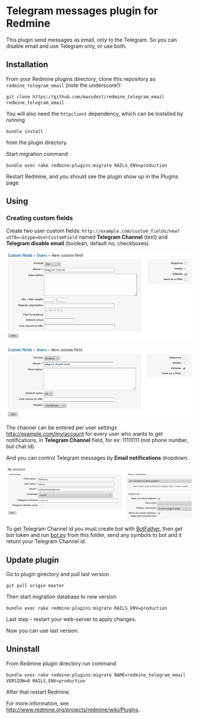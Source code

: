 # Telegram messages plugin for Redmine

This plugin send messages as email, only to the Telegram. So you can disable email and use Telegram only, or use both.  

## Installation

From your Redmine plugins directory, clone this repository as `redmine_telegram_email` (note
the underscore!):

    git clone https://github.com/massdest/redmine_telegram_email redmine_telegram_email

You will also need the `httpclient` dependency, which can be installed by running

    bundle install

from the plugin directory.

Start migration command

	bundle exec rake redmine:plugins:migrate RAILS_ENV=production

Restart Redmine, and you should see the plugin show up in the Plugins page.

## Using

### Creating custom fields

Create two user custom fields: `http://example.com/custom_fields/new?utf8=✓&type=UserCustomField` named **Telegram Channel** (text) and **Telegram disable email** (boolean, default no, checkboxes).

![Custom field](images/redmine_telegram_email_customfield2.png)

![Custom field](images/redmine_telegram_email_customfield1.png)

The channel can be entered per user settings http://example.com/my/account for every user who wants to get notifications, in **Telegram Channel** field, for ex: 11111111 (not phone number, but chat id). 

And you can control Telegram messages by **Email notifications** dropdown.  

![Custom field](images/redmine_telegram_email_myaccount.png)

To get Telegram Channel id you must create bot with [BotFather](https://core.telegram.org/bots#6-botfather), then get bot token and run [bot.py](/bot.py) from this folder, send any symbols to bot and it return your Telegram Channel id.

## Update plugin

Go to plugin girectory and pull last version
	
	git pull origin master

Then start migration database to new version

	bundle exec rake redmine:plugins:migrate RAILS_ENV=production

Last step - restart your web-server to apply changes.

Now you can use last version.

## Uninstall

From Redmine plugin directory run command

	bundle exec rake redmine:plugins:migrate NAME=redmine_telegram_email VERSION=0 RAILS_ENV=production

After that restart Redmine.

For more information, see http://www.redmine.org/projects/redmine/wiki/Plugins.
